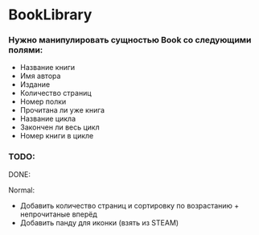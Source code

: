 # BookLibrary

### Нужно манипулировать сущностью Book со следующими полями:
- Название книги
- Имя автора
- Издание
- Количество страниц
- Номер полки
- Прочитана ли уже книга
- Название цикла
- Закончен ли весь цикл
- Номер книги в цикле

### TODO:
DONE:

Normal:
- Добавить количество страниц и сортировку по возрастанию + непрочитаные вперёд
- Добавить панду для иконки (взять из STEAM)